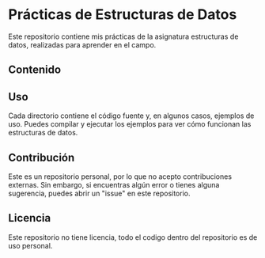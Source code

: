 # Prácticas de Estructuras de Datos

Este repositorio contiene mis prácticas de la asignatura estructuras de datos, realizadas para aprender en el campo.

## Contenido

## Uso

Cada directorio contiene el código fuente y, en algunos casos, ejemplos de uso. Puedes compilar y ejecutar los ejemplos para ver cómo funcionan las estructuras de datos.

## Contribución

Este es un repositorio personal, por lo que no acepto contribuciones externas. Sin embargo, si encuentras algún error o tienes alguna sugerencia, puedes abrir un "issue" en este repositorio.

## Licencia

Este repositorio no tiene licencia, todo el codigo dentro del repositorio es de uso personal.


